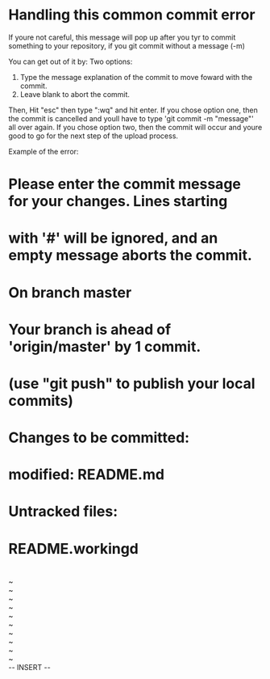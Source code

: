 # Handling this common commit error 
If youre not careful, this message will pop up after you tyr to commit something to your repository, 
if you git commit without a message (-m)

You can get out of it by:
Two options:
1. Type the message explanation of the commit to move foward with the commit.
2. Leave blank to abort the commit.

Then, Hit "esc" then type ":wq" and hit enter. 
If you chose option one, then the commit is cancelled and youll have to type 'git commit -m "message"' all over again.
If you chose option two, then the commit will occur and youre good to go for the next step of the upload process.

Example of the error:
# Please enter the commit message for your changes. Lines starting
# with '#' will be ignored, and an empty message aborts the commit.
# On branch master
# Your branch is ahead of 'origin/master' by 1 commit.
#   (use "git push" to publish your local commits)
#
# Changes to be committed:
#       modified:   README.md
#
# Untracked files:
#       README.workingd
#
~                                                                               
~                                                                               
~                                                                               
~                                                                               
~                                                                               
~                                                                               
~                                                                               
~                                                                               
~                                                                               
~                                                                               
-- INSERT --
